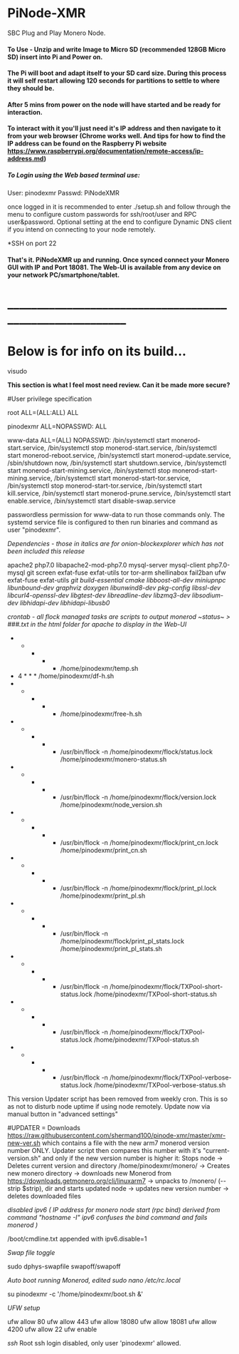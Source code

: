 # PiNode-XMR
SBC Plug and Play Monero Node.

#### To Use - Unzip and write Image to Micro SD (recommended 128GB Micro SD) insert into Pi and Power on.
#### The Pi will boot and adapt itself to your SD card size. During this process it will self restart allowing 120 seconds for partitions to settle to where they should be.

#### After 5 mins from power on the node will have started and be ready for interaction.

#### To interact with it you'll just need it's IP address and then navigate to it from your web browser (Chrome works well. And tips for how to find the IP address can be found on the Raspberry Pi website https://www.raspberrypi.org/documentation/remote-access/ip-address.md)

##### To Login using the Web based terminal use:
User: pinodexmr
Passwd: PiNodeXMR

once logged in it is recommended to enter    ./setup.sh    and follow through the menu to configure custom passwords for ssh/root/user and RPC user&password. Optional setting at the end to configure Dynamic DNS client if you intend on connecting to your node remotely.

*SSH on port 22

#### That's it. PiNodeXMR up and running. Once synced connect your Monero GUI with IP and Port 18081. The Web-UI is available from any device on your network PC/smartphone/tablet.

# _________________________________________________________


# Below is for info on its build...

visudo

**This section is what I feel most need review. Can it be made more secure?**

#User privilege specification

root	ALL=(ALL:ALL) ALL

pinodexmr ALL=NOPASSWD: ALL

www-data ALL=(ALL) NOPASSWD: /bin/systemctl start monerod-start.service, /bin/systemctl stop monerod-start.service, /bin/systemctl start monerod-reboot.service, /bin/systemctl start monerod-update.service, /sbin/shutdown now, /bin/systemctl start shutdown.service, /bin/systemctl start monerod-start-mining.service, /bin/systemctl stop monerod-start-mining.service, /bin/systemctl start monerod-start-tor.service, /bin/systemctl stop monerod-start-tor.service, /bin/systemctl start kill.service, /bin/systemctl start monerod-prune.service, /bin/systemctl start enable.service, /bin/systemctl start disable-swap.service

passwordless permission for www-data to run those commands only. The systemd service file is configured to then run binaries and command as user "pinodexmr".


*Dependencies - those in italics are for onion-blockexplorer which has not been included this release*

apache2 php7.0 libapache2-mod-php7.0 mysql-server mysql-client php7.0-mysql git screen exfat-fuse exfat-utils tor tor-arm shellinabox fail2ban ufw exfat-fuse exfat-utils *git build-essential cmake libboost-all-dev miniupnpc libunbound-dev graphviz doxygen libunwind8-dev pkg-config libssl-dev libcurl4-openssl-dev libgtest-dev libreadline-dev libzmq3-dev libsodium-dev libhidapi-dev libhidapi-libusb0*

*crontab - all flock managed tasks are scripts to output monerod ~status~ > ###.txt in the html folder for apache to display in the Web-UI*


* * * * * /home/pinodexmr/temp.sh
* 4 * * * /home/pinodexmr/df-h.sh
* * * * * /home/pinodexmr/free-h.sh
* * * * * /usr/bin/flock -n /home/pinodexmr/flock/status.lock /home/pinodexmr/monero-status.sh
* * * * * /usr/bin/flock -n /home/pinodexmr/flock/version.lock /home/pinodexmr/node_version.sh
* * * * * /usr/bin/flock -n /home/pinodexmr/flock/print_cn.lock /home/pinodexmr/print_cn.sh
* * * * * /usr/bin/flock -n /home/pinodexmr/flock/print_pl.lock /home/pinodexmr/print_pl.sh
* * * * * /usr/bin/flock -n /home/pinodexmr/flock/print_pl_stats.lock /home/pinodexmr/print_pl_stats.sh
* * * * * /usr/bin/flock -n /home/pinodexmr/flock/TXPool-short-status.lock /home/pinodexmr/TXPool-short-status.sh
* * * * * /usr/bin/flock -n /home/pinodexmr/flock/TXPool-status.lock /home/pinodexmr/TXPool-status.sh
* * * * * /usr/bin/flock -n /home/pinodexmr/flock/TXPool-verbose-status.lock /home/pinodexmr/TXPool-verbose-status.sh

This version Updater script has been removed from weekly cron. This is so as not to disturb node uptime if using node remotely. Update now via manual button in "advanced settings"

#UPDATER = Downloads https://raw.githubusercontent.com/shermand100/pinode-xmr/master/xmr-new-ver.sh which contains a file with the new arm7 monerod version number ONLY.
Updater script then compares this number with it's "current-version.sh" and only if the new version number is higher it:
Stops node -> Deletes current version and directory /home/pinodexmr/monero/ -> Creates new monero directory -> downloads new Monerod from https://downloads.getmonero.org/cli/linuxarm7 -> unpacks to /monero/ (--strip $strip), dir and starts updated node -> updates new version number -> deletes downloaded files


*disabled ipv6 ( IP address for monero node start (rpc bind) derived from command "hostname -I" ipv6 confuses the bind command and fails monerod )*

/boot/cmdline.txt appended with ipv6.disable=1

*Swap file toggle*

sudo dphys-swapfile swapoff/swapoff

*Auto boot running Monerod, edited  sudo nano /etc/rc.local*

su pinodexmr -c '/home/pinodexmr/boot.sh &'

*UFW setup*

ufw allow 80
ufw allow 443
ufw allow 18080
ufw allow 18081
ufw allow 4200
ufw allow 22
ufw enable

*ssh*
Root ssh login disabled, only user 'pinodexmr' allowed.

